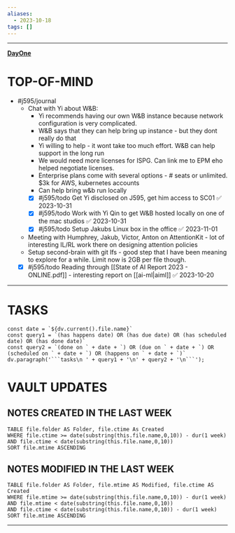 ```yaml
---
aliases:
  - 2023-10-18
tags: []
---
```


---

**[DayOne](dayone://open?date=2023-10-18)**

# TOP-OF-MIND
- #j595/journal 
	- Chat with Yi about W&B:
		- Yi recommends having our own W&B instance because network configuration is very complicated.
		- W&B says that they can help bring up instance - but they dont really do that
		- Yi willing to help - it wont take too much effort. W&B can help support in the long run
		- We would need more licenses for ISPG. Can link me to EPM eho helped negotiate licenses. 
		- Enterprise plans come with several options - # seats or unlimited. $3k for AWS, kubernetes accounts
		- Can help bring w&b run locally 
		- [x] #j595/todo Get Yi disclosed on J595, get him access to SC01 ✅ 2023-10-31
		- [x] #j595/todo Work with Yi Qin to get W&B hosted locally on one of the mac studios ✅ 2023-10-31
		- [x] #j595/todo Setup Jakubs Linux box in the office ✅ 2023-11-01
	- Meeting with Humphrey, Jakub, Victor, Anton on AttentionKit - lot of interesting IL/RL work there on designing attention policies
	- Setup second-brain with git lfs - good step that I have been meaning to explore for a while. Limit now is 2GB per file though.
	- [x] #j595/todo Reading through [[State of AI Report 2023 - ONLINE.pdf]] - interesting report on [[ai-ml|aiml]] ✅ 2023-10-20

---
# TASKS
```dataviewjs
const date = `${dv.current().file.name}`
const query1 = `(has happens date) OR (has due date) OR (has scheduled date) OR (has done date)`
const query2 = `(done on ` + date + `) OR (due on ` + date + `) OR (scheduled on ` + date + `) OR (happens on ` + date + `)`
dv.paragraph('```tasks\n ' + query1 + '\n' + query2 + '\n```');
```
# VAULT UPDATES
## NOTES CREATED IN THE LAST WEEK
``` dataview
TABLE file.folder AS Folder, file.ctime As Created
WHERE file.ctime >= date(substring(this.file.name,0,10)) - dur(1 week) AND file.ctime < date(substring(this.file.name,0,10))
SORT file.mtime ASCENDING
```

## NOTES MODIFIED IN THE LAST WEEK
``` dataview
TABLE file.folder AS Folder, file.mtime AS Modified, file.ctime AS Created
WHERE file.mtime >= date(substring(this.file.name,0,10)) - dur(1 week)
AND file.mtime < date(substring(this.file.name,0,10))
AND file.ctime < date(substring(this.file.name,0,10)) - dur(1 week)
SORT file.mtime ASCENDING
```
---
